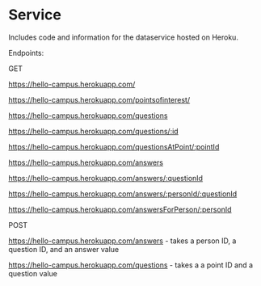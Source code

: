 # Service

Includes code and information for the dataservice hosted on Heroku.

Endpoints:

GET

https://hello-campus.herokuapp.com/

https://hello-campus.herokuapp.com/pointsofinterest/

https://hello-campus.herokuapp.com/questions

https://hello-campus.herokuapp.com/questions/:id

https://hello-campus.herokuapp.com/questionsAtPoint/:pointId

https://hello-campus.herokuapp.com/answers

https://hello-campus.herokuapp.com/answers/:questionId

https://hello-campus.herokuapp.com/answers/:personId/:questionId

https://hello-campus.herokuapp.com/answersForPerson/:personId


POST

https://hello-campus.herokuapp.com/answers - takes a person ID, a question ID, and an answer value 

https://hello-campus.herokuapp.com/questions - takes a a point ID and a question value 